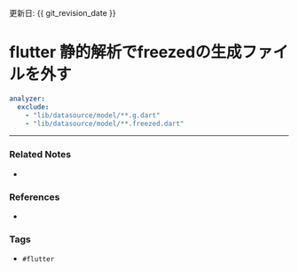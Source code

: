 更新日: {{ git_revision_date }}

# flutter 静的解析でfreezedの生成ファイルを外す
```yaml:analysis_options.yaml
analyzer:  
  exclude:  
    - "lib/datasource/model/**.g.dart"  
	- "lib/datasource/model/**.freezed.dart"
```

---
### Related Notes
- 

### References
- 

### Tags
- `#flutter` 